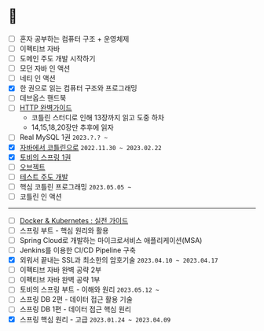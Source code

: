 # 👣

- [ ] 혼자 공부하는 컴퓨터 구조 + 운영체제
- [ ] 이펙티브 자바
- [ ] 도메인 주도 개발 시작하기
- [ ] 모던 자바 인 액션
- [ ] 네티 인 액션
- [x] 한 권으로 읽는 컴퓨터 구조와 프로그래밍
- [ ] 데브옵스 핸드북
- [ ] [HTTP 완벽가이드](https://github.com/SeolYoungKim/http-definitive-guide-study/issues)
  - 코틀린 스터디로 인해 13장까지 읽고 도중 하차
  - 14,15,18,20장만 추후에 읽자
- [ ] Real MySQL 1권 `2023.?.? ~`
- [x] [자바에서 코틀린으로](https://github.com/jdalma/java-to-kotlin) `2022.11.30 ~ 2023.02.22`  
- [x] [토비의 스프링 1권](https://github.com/jdalma/tobyspringin5)  
- [ ] [오브젝트](https://github.com/jdalma/object)  
- [ ] [테스트 주도 개발](https://github.com/jdalma/tdd)
- [ ] 핵심 코틀린 프로그래밍 `2023.05.05 ~`
- [ ] 코틀린 인 액션

***

- [ ] [Docker & Kubernetes : 실전 가이드](https://www.udemy.com/course/docker-kubernetes-2022/)
- [ ] 스프링 부트 - 핵심 원리와 활용
- [ ] Spring Cloud로 개발하는 마이크로서비스 애플리케이션(MSA)
- [ ] Jenkins를 이용한 CI/CD Pipeline 구축
- [x] 외워서 끝내는 SSL과 최소한의 암호기술 `2023.04.10 ~ 2023.04.17`
- [ ] 이펙티브 자바 완벽 공략 2부
- [ ] 이펙티브 자바 완벽 공략 1부
- [ ] 토비의 스프링 부트 - 이해와 원리 `2023.05.12 ~`
- [ ] 스프링 DB 2편 - 데이터 접근 활용 기술
- [ ] 스프링 DB 1편 - 데이터 접근 핵심 원리
- [x] 스프링 핵심 원리 - 고급 `2023.01.24 ~ 2023.04.09`
